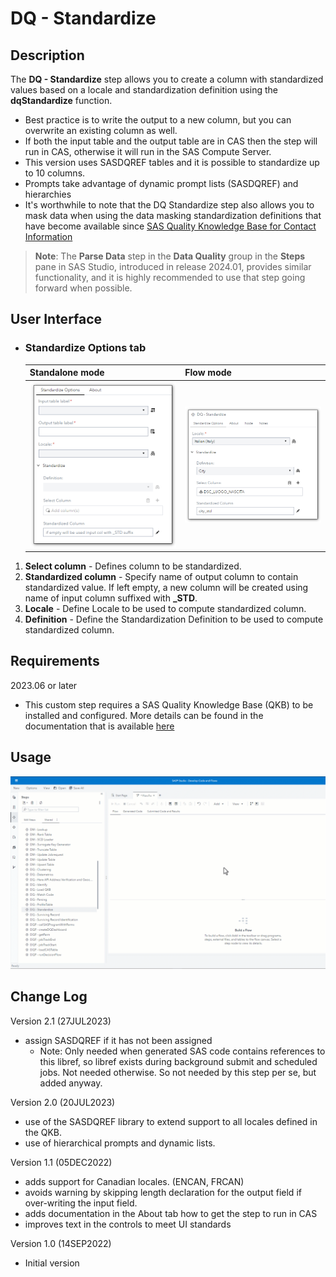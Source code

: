 # DQ - Standardize

## Description

The **DQ - Standardize** step allows you to create a column with standardized values based on a locale and standardization definition using the **dqStandardize** function.
 * Best practice is to write the output to a new column, but you can overwrite an existing column as well.
 * If both the input table and the output table are in CAS then the step will run in CAS, otherwise it will run in the SAS Compute Server.
 * This version uses SASDQREF tables and it is possible to standardize up to 10 columns. 
 * Prompts take advantage of dynamic prompt lists (SASDQREF) and hierarchies 
 * It's worthwhile to note that the DQ Standardize step also allows you to mask data when using the data masking standardization definitions that have become available since [SAS Quality Knowledge Base for Contact Information](https://support.sas.com/en/software/quality-knowledge-base-support.html#documentation)   

>**Note**: The **Parse Data** step in the **Data Quality** group in the **Steps** pane in SAS Studio, introduced in release 2024.01, provides similar functionality, 
and it is highly recommended to use that step going forward when possible.

## User Interface  

* ### Standardize Options tab ###

   | Standalone mode | Flow mode |
   | --- | --- |                  
   | ![](img/dqstandardize-tabstandardizeoptions-standalone.png) | ![](img/dqstandardize-tabstandardizeoptions-flowmode.png) |

1. **Select column** - Defines column to be standardized.  
2. **Standardized column** - Specify name of output column to contain standardized value.  If left empty, a new column will be created using name of input column suffixed with **_STD**.  
3. **Locale**          - Define Locale to be used to compute standardized column.  
4. **Definition**      - Define the Standardization Definition to be used to compute standardized column.  

## Requirements  

2023.06 or later  

* This custom step requires a SAS Quality Knowledge Base (QKB) to be installed and configured. More details can be found in the documentation that is available [here](https://support.sas.com/en/software/quality-knowledge-base-support.html)  


## Usage  

![Using the DQ - Standardize Custom Step](img/dqstandardize.gif)

## Change Log  
  
Version 2.1 (27JUL2023)
 * assign SASDQREF if it has not been assigned 
    * Note: Only needed when generated SAS code contains references to this libref, so libref exists during background submit and scheduled jobs. Not needed otherwise. So not needed by this step per se, but added anyway.  
  
Version 2.0 (20JUL2023)
 * use of the SASDQREF library to extend support to all locales defined in the QKB.
 * use of hierarchical prompts and dynamic lists.
  
Version 1.1 (05DEC2022)
 * adds support for Canadian locales.  (ENCAN, FRCAN)
 * avoids warning by skipping length declaration for the output field if over-writing the input field.
 * adds documentation in the About tab how to get the step to run in CAS
 * improves text in the controls to meet UI standards

Version 1.0 (14SEP2022)
 * Initial version 